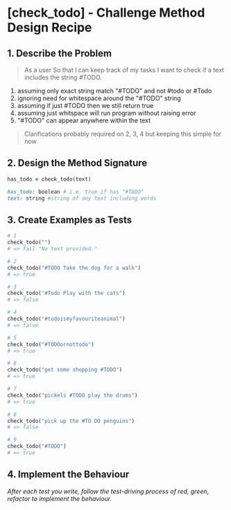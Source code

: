 # [check_todo] - Challenge Method Design Recipe

## 1. Describe the Problem

> As a user
> So that I can keep track of my tasks
> I want to check if a text includes the string #TODO.

1. assuming only exact string match "#TODO" and not #todo or #Todo
2. ignoring need for whitespace around the "#TODO" string
3. assuming if just #TODO then we still return true
4. assuming just whitspace will run program without raising error
5. "#TODO" can appear anywhere within the text

> Clarifications probably required on 2, 3, 4 but keeping this simple for now

## 2. Design the Method Signature


```ruby
has_todo = check_todo(text)

has_todo: boolean # i.e. true if has "#TODO"
text: string #string of any text including words
```

## 3. Create Examples as Tests

```ruby
# 1
check_todo("")
# => fail "No text provided."

# 2
check_todo("#TODO Take the dog for a walk")
# => true

# 3
check_todo("#Todo Play with the cats")
# => false

# 4
check_todo("#todoismyfavouriteanimal")
# => false

# 5
check_todo("#TODOornottodo")
# => true

# 6
check_todo("get some shopping #TODO")
# => true

# 7
check_todo("pickels #TODO play the drums")
# => true

# 8
check_todo("pick up the #TO DO penguins")
# => false

# 9
check_todo("#TODO")
# => true

```

## 4. Implement the Behaviour

_After each test you write, follow the test-driving process of red, green, refactor to implement the behaviour._